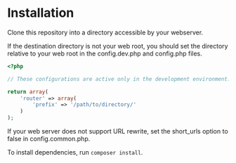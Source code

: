 Installation
============

Clone this repository into a directory accessible by your webserver.

If the destination directory is not your web root, you should set the directory relative to your web root in the config.dev.php and config.php files.

```php
<?php

// These configurations are active only in the development environment.

return array(
    'router' => array(
        'prefix' => '/path/to/directory/'
    )
);
```

If your web server does not support URL rewrite, set the short_urls option to false in config.common.php.

To install dependencies, run `composer install`.

